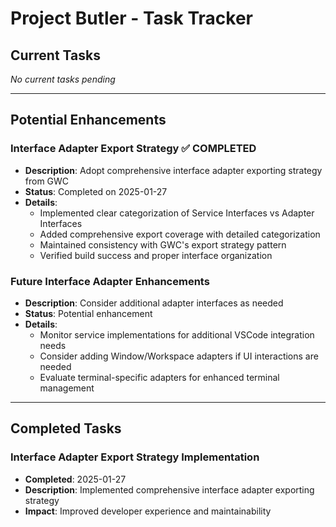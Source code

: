 # Project Butler - Task Tracker

## Current Tasks

_No current tasks pending_

---

## Potential Enhancements

### Interface Adapter Export Strategy ✅ COMPLETED

- **Description**: Adopt comprehensive interface adapter exporting strategy from GWC
- **Status**: Completed on 2025-01-27
- **Details**:
    - Implemented clear categorization of Service Interfaces vs Adapter Interfaces
    - Added comprehensive export coverage with detailed categorization
    - Maintained consistency with GWC's export strategy pattern
    - Verified build success and proper interface organization

### Future Interface Adapter Enhancements

- **Description**: Consider additional adapter interfaces as needed
- **Status**: Potential enhancement
- **Details**:
    - Monitor service implementations for additional VSCode integration needs
    - Consider adding Window/Workspace adapters if UI interactions are needed
    - Evaluate terminal-specific adapters for enhanced terminal management

---

## Completed Tasks

### Interface Adapter Export Strategy Implementation

- **Completed**: 2025-01-27
- **Description**: Implemented comprehensive interface adapter exporting strategy
- **Impact**: Improved developer experience and maintainability
